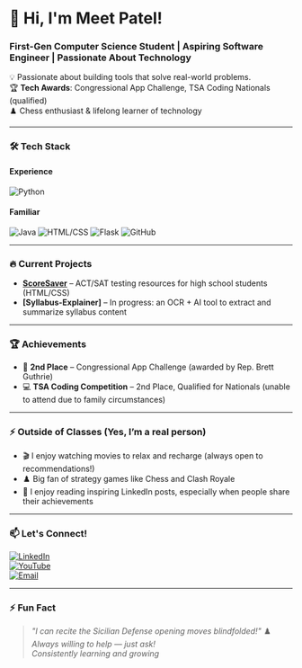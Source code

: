 # 👋 Hi, I'm Meet Patel!  
### **First-Gen Computer Science Student | Aspiring Software Engineer | Passionate About Technology**  

💡 Passionate about building tools that solve real-world problems.  
🏆 **Tech Awards**: Congressional App Challenge, TSA Coding Nationals (qualified)  
♟️ Chess enthusiast & lifelong learner of technology  

---

### 🛠️ **Tech Stack**  
#### **Experience**  
![Python](https://img.shields.io/badge/Python-3776AB?logo=python&logoColor=white)

#### **Familiar**  
![Java](https://img.shields.io/badge/Java-007396?logo=java&logoColor=white)
![HTML/CSS](https://img.shields.io/badge/HTML5-E34F26?logo=html5&logoColor=white)
![Flask](https://img.shields.io/badge/Flask-000000?logo=flask&logoColor=white)
![GitHub](https://img.shields.io/badge/GitHub-181717?logo=github&logoColor=white)

---

### 🔥 **Current Projects**  
- **[ScoreSaver](https://github.com/MeetPatel-tiger/Congressional-App-Challange)** – ACT/SAT testing resources for high school students (HTML/CSS)  
- **[Syllabus-Explainer]** – In progress: an OCR + AI tool to extract and summarize syllabus content  

---

### 🏆 **Achievements**  
- 🥈 **2nd Place** – Congressional App Challenge (awarded by Rep. Brett Guthrie)  
- 💻 **TSA Coding Competition** – 2nd Place, Qualified for Nationals (unable to attend due to family circumstances)  

---

### ⚡ **Outside of Classes (Yes, I’m a real person)**  
- 🎬 I enjoy watching movies to relax and recharge (always open to recommendations!)  
- ♟️ Big fan of strategy games like Chess and Clash Royale  
- 📖 I enjoy reading inspiring LinkedIn posts, especially when people share their achievements  

---

### 📫 **Let's Connect!**  
[![LinkedIn](https://img.shields.io/badge/LinkedIn-0A66C2?logo=linkedin&logoColor=white)](https://linkedin.com/in/meet-patel-439bb72b1/)  
[![YouTube](https://img.shields.io/badge/YouTube-FF0000?logo=youtube&logoColor=white)](https://youtube.com/@CompileWithMeet)  
[![Email](https://img.shields.io/badge/Email-D14836?logo=gmail&logoColor=white)](mailto:your-email@example.com)  

---

### ⚡ **Fun Fact**  
> *"I can recite the Sicilian Defense opening moves blindfolded!"* ♟️  
> *Always willing to help — just ask!*  
> *Consistently learning and growing*  

